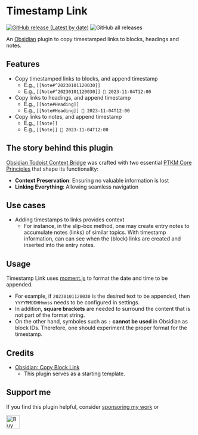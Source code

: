 # Timestamp Link

[![GitHub release (Latest by date)](https://img.shields.io/github/v/release/wenlzhang/obsidian-timestamp-link)](https://github.com/wenlzhang/obsidian-timestamp-link/releases) ![GitHub all releases](https://img.shields.io/github/downloads/wenlzhang/obsidian-timestamp-link/total?color=success)

An [Obsidian](https://obsidian.md/) plugin to copy timestamped links to blocks, headings and notes.

## Features

- Copy timestamped links to blocks, and append timestamp
    - E.g., `[[Note#^20230101120030]]`
    - E.g., `[[Note#^20230101120030]] 📝 2023-11-04T12:00`
- Copy links to headings, and append timestamp
    - E.g., `[[Note#Heading]]`
    - E.g., `[[Note#Heading]] 📝 2023-11-04T12:00`
- Copy links to notes, and append timestamp
    - E.g., `[[Note]]`
    - E.g., `[[Note]] 📝 2023-11-04T12:00`

## The story behind this plugin

[Obsidian Todoist Context Bridge](https://exp.ptkm.net/obsidian-todoist-context-bridge) was crafted with two essential [PTKM Core Principles](https://exp.ptkm.net/ptkm-core-principles) that shape its functionality:

- **Context Preservation**: Ensuring no valuable information is lost
- **Linking Everything**: Allowing seamless navigation

## Use cases

- Adding timestamps to links provides context
    - For instance, in the slip-box method, one may create entry notes to accumulate notes (links) of similar topics. With timestamp information, can can see when the (block) links are created and inserted into the entry notes.

## Usage

Timestamp Link uses [moment.js](https://momentjs.com/docs/#/displaying/format/) to format the date and time to be appended.

- For example, if `20230101120030` is the desired text to be appended, then `YYYYMMDDHHmmss` needs to be configured in settings.
- In addition, **square brackets** are needed to surround the content that is not part of the format string.
- On the other hand, symboles such as `:` **cannot be used** in Obsidian as block IDs. Therefore, one should experiment the proper format for the timestamp.

## Credits

- [Obsidian: Copy Block Link](https://github.com/mgmeyers/obsidian-copy-block-link)
    - This plugin serves as a starting template.

## Support me

If you find this plugin helpful, consider [sponsoring my work](https://github.com/sponsors/wenlzhang) or

<a href='https://ko-fi.com/C0C66C1TB' target='_blank'><img height='36' style='border:0px;height:36px;' src='https://storage.ko-fi.com/cdn/kofi1.png?v=3' border='0' alt='Buy Me a Coffee' /></a>
